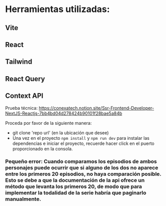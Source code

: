 # Herramientas utilizadas:
## Vite
## React
## Tailwind
## React Query
## Context API

Prueba técnica: https://conexatech.notion.site/Ssr-Frontend-Developer-NextJS-Reactjs-7bb4bd04d278424b90101f28bae5a84b

Proceda por favor de la siguiente manera:

- git clone 'repo url' (en la ubicación que desee)
- Una vez en el proyecto `npm install` y `npm run dev` para instalar las dependencias e iniciar el proyecto, recuerde hacer click en el puerto proporcionado en la consola.


### Pequeño error: Cuando comparamos los episodios de ambos personajes puede ocurrir que si alguno de los dos no aparece entre los primeros 20 episodios, no haya comparación posible. Esto se debe a que la documentación de la api ofrece un método que levanta los primeros 20, de modo que para implementar la todalidad de la serie habría que paginarlo manualmente.